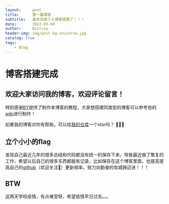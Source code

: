 ```yaml
---
layout:     post
title:      第一篇博客
subtitle:   基本完成个人博客搭建了！！！
date:       2022-03-08
author:     Distiny
header-img: img/post-bg-universe.jpg
catalog: true
tags:
    - Blog
---
```


# 博客搭建完成



## 欢迎大家访问我的博客，欢迎评论留言！

特别感谢[BY](https://github.com/qiubaiying)提供了制作本博客的教程，大家想搭建同类型的博客可以参考他的[wiki](https://github.com/qiubaiying/qiubaiying.github.io/wiki/%E5%8D%9A%E5%AE%A2%E6%90%AD%E5%BB%BA%E8%AF%A6%E7%BB%86%E6%95%99%E7%A8%8B)进行制作！

如果我的博客对你有帮助，可以给[我的仓库](https://github.com/distiny-cool/distiny-cool.github.io)一个star吗？ 🤩🤩🤩



## 立个小小的flag

发现自己最近几年的很多总结和代码都没有统一的保存下来，导致最近做了繁复的工作，希望以后自己的很多东西都能有记录，比如保存在这个博客里面，也提高提高自己的[github](https://github.com/distiny-cool)（欢迎关注🤩）更新频率，努力向勤奋的攻城狮迈进！！！



## BTW

这两天学校疫情，有点难受呀，希望疫情早日过去。。。



